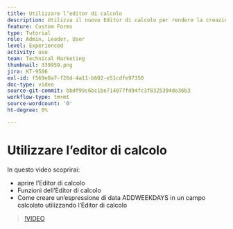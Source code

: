 ```yaml
---
title: Utilizzare l’editor di calcolo
description: Utilizza il nuovo Editor di calcolo per rendere la creazione di campi personalizzati calcolati più semplice che mai.
feature: Custom Forms
type: Tutorial
role: Admin, Leader, User
level: Experienced
activity: use
team: Technical Marketing
thumbnail: 339959.png
jira: KT-9506
exl-id: f569e8a7-f26d-4a11-b602-e51cdfe97350
doc-type: video
source-git-commit: bbdf99c6bc1be714077fd94fc3f8325394de36b3
workflow-type: tm+mt
source-wordcount: '0'
ht-degree: 0%

---
```


# Utilizzare l’editor di calcolo

In questo video scoprirai:

* aprire l’Editor di calcolo
* Funzioni dell’Editor di calcolo
* Come creare un’espressione di data ADDWEEKDAYS in un campo calcolato utilizzando l’Editor di calcolo

>[!VIDEO](https://video.tv.adobe.com/v/339959/?quality=12&learn=on&enablevpops=1)
